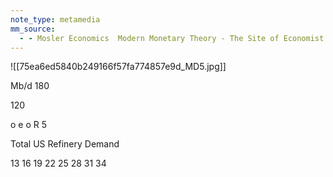 ```yaml
---
note_type: metamedia
mm_source:
  - - Mosler Economics  Modern Monetary Theory - The Site of Economist Warren MoslerMosler Economics  Modern Monetary Theory  The Site of Economist Warren Mosler.md
---
```


![[75ea6ed5840b249166f57fa774857e9d_MD5.jpg]]

Mb/d
180

120

o e o R 5

Total US Refinery Demand

13 16 19 22 25 28 31 34

